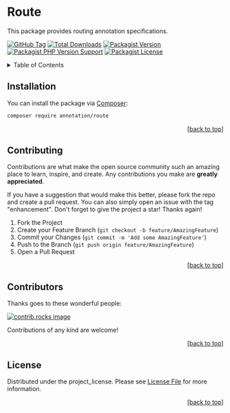 <a id="readme-top"></a>

# Route

This package provides routing annotation specifications.

[![GitHub Tag][GitHub Tag]][GitHub Tag URL]
[![Total Downloads][Total Downloads]][Packagist URL]
[![Packagist Version][Packagist Version]][Packagist URL]
[![Packagist PHP Version Support][Packagist PHP Version Support]][Repository URL]
[![Packagist License][Packagist License]][Repository URL]

<!-- TABLE OF CONTENTS -->
<details>
    <summary>Table of Contents</summary>
    <ol>
        <li><a href="#installation">Installation</a></li>
        <li><a href="#contributing">Contributing</a></li>
        <li><a href="#contributors">Contributors</a></li>
        <li><a href="#license">License</a></li>
    </ol>
</details>

<!-- INSTALLATION -->

## Installation

You can install the package via [Composer]:

```bash
composer require annotation/route
```

<p align="right">[<a href="#readme-top">back to top</a>]</p>

<!-- CONTRIBUTING -->

## Contributing

Contributions are what make the open source community such an amazing place to learn, inspire, and create. Any contributions you make are **greatly appreciated**.

If you have a suggestion that would make this better, please fork the repo and create a pull request. You can also simply open an issue with the tag "enhancement".
Don't forget to give the project a star! Thanks again!

1. Fork the Project
2. Create your Feature Branch (`git checkout -b feature/AmazingFeature`)
3. Commit your Changes (`git commit -m 'Add some AmazingFeature'`)
4. Push to the Branch (`git push origin feature/AmazingFeature`)
5. Open a Pull Request

<p align="right">[<a href="#readme-top">back to top</a>]</p>

<!-- CONTRIBUTORS -->

## Contributors

Thanks goes to these wonderful people:

<a href="https://github.com/dependencies-packagist/route/graphs/contributors">
  <img src="https://contrib.rocks/image?repo=dependencies-packagist/route" alt="contrib.rocks image" />
</a>

Contributions of any kind are welcome!

<p align="right">[<a href="#readme-top">back to top</a>]</p>

<!-- LICENSE -->

## License

Distributed under the project_license. Please see [License File] for more information.

<p align="right">[<a href="#readme-top">back to top</a>]</p>

[GitHub Tag]: https://img.shields.io/github/v/tag/dependencies-packagist/route

[Total Downloads]: https://img.shields.io/packagist/dt/annotation/route?style=flat-square

[Packagist Version]: https://img.shields.io/packagist/v/annotation/route

[Packagist PHP Version Support]: https://img.shields.io/packagist/php-v/annotation/route

[Packagist License]: https://img.shields.io/github/license/dependencies-packagist/route

[Packagist URL]: https://packagist.org/packages/annotation/route

[Repository URL]: https://github.com/dependencies-packagist/route

[GitHub Open Issues]: https://github.com/dependencies-packagist/route/issues

[GitHub Tag URL]: https://github.com/dependencies-packagist/route/tagsv

[License File]: https://github.com/dependencies-packagist/route/blob/main/LICENSE

[Composer]: https://getcomposer.org
